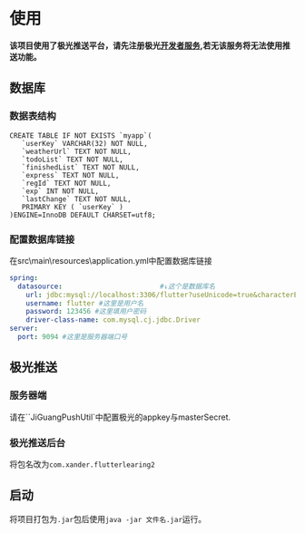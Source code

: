 # 使用

**该项目使用了极光推送平台，请先注册极光[开发者服务](https://www.jiguang.cn/accounts/register),若无该服务将无法使用推送功能。**

## 数据库

### 数据表结构

```mysql
CREATE TABLE IF NOT EXISTS `myapp`(
   `userKey` VARCHAR(32) NOT NULL,
   `weatherUrl` TEXT NOT NULL,
   `todoList` TEXT NOT NULL,
   `finishedList` TEXT NOT NULL,
   `express` TEXT NOT NULL,
   `regId` TEXT NOT NULL,
   `exp` INT NOT NULL,
   `lastChange` TEXT NOT NULL,
   PRIMARY KEY ( `userKey` )
)ENGINE=InnoDB DEFAULT CHARSET=utf8;
```



### 配置数据库链接

在src\main\resources\application.yml中配置数据库链接

```yml
spring:
  datasource:                        #↓这个是数据库名
    url: jdbc:mysql://localhost:3306/flutter?useUnicode=true&characterEncoding=UTF-8&serverTimezone=CST&useSSL=false&allowPublicKeyRetrieval=true
    username: flutter #这里是用户名
    password: 123456 #这里填用户密码
    driver-class-name: com.mysql.cj.jdbc.Driver
server:
  port: 9094 #这里是服务器端口号
```

## 极光推送

### 服务器端

请在``JiGuangPushUtil`中配置极光的appkey与masterSecret.

### 极光推送后台

将包名改为`com.xander.flutterlearing2`

## 启动

将项目打包为`.jar`包后使用`java -jar 文件名.jar`运行。